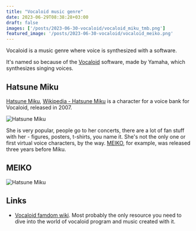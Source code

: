 ```yaml
---
title: "Vocaloid music genre"
date: 2023-06-29T08:38:28+03:00
draft: false
images: ['/posts/2023-06-30-vocaloid/vocaloid_miku_tmb.png']
featured_image: '/posts/2023-06-30-vocaloid/vocaloid_meiko.png'
---
```


Vocaloid is a music genre where voice is synthesized
with a software.

<!--more-->

 It's named so because
of the [Vocaloid](https://www.vocaloid.com/en/) software,
made by Yamaha, which synthesizes singing voices.



## Hatsune Miku

[Hatsune Miku](https://ec.crypton.co.jp/pages/prod/virtualsinger/cv01_us),
[Wikipedia - Hatsune Miku](https://en.wikipedia.org/wiki/Hatsune_Miku)
is a character for a voice bank for Vocaloid, released in 2007.

![Hatsune Miku](/posts/2023-06-30-vocaloid/vocaloid_miku.png)

She is very popular, people go to her concerts,
there are a lot of fan stuff with her - figures, posters, t-shirts, you name it.
She's not the only one or first virtual voice characters, by the way.
[MEIKO](https://vocaloid.fandom.com/wiki/MEIKO), for example, was
released three years before Miku.

## MEIKO

![Hatsune Miku](/posts/2023-06-30-vocaloid/vocaloid_meiko.png)

## Links

- [Vocaloid famdom wiki](https://vocaloid.fandom.com/wiki/Vocaloid_Wiki). Most probably the only
  resource you need to dive into the world of vocaloid program and music created with it.
